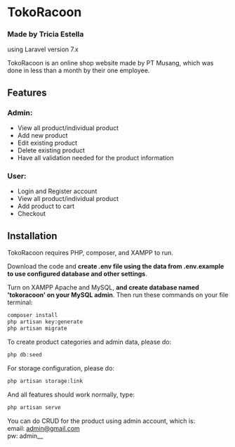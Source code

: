 # TokoRacoon
### Made by Tricia Estella
using Laravel version 7.x

TokoRacoon is an online shop website made by PT Musang, which was done in less than a month by their one employee.

## Features
### Admin:
- View all product/individual product
- Add new product
- Edit existing product
- Delete existing product
- Have all validation needed for the product information
### User:
- Login and Register account
- View all product/individual product
- Add product to cart
- Checkout


## Installation

TokoRacoon requires PHP, composer, and XAMPP to run.

Download the code and **create .env file using the data from .env.example to use configured database and other settings**.

Turn on XAMPP Apache and MySQL, **and create database named 'tokoracoon' on your MySQL admin**. Then run these commands on your file terminal:

```sh
composer install
php artisan key:generate
php artisan migrate
```

To create product categories and admin data, please do:
```sh
php db:seed
```

For storage configuration, please do:

```sh
php artisan storage:link
```

And all features should work normally, type:

```sh
php artisan serve
```

You can do CRUD for the product using admin account, which is:<br />
email: admin@gmail.com<br />
pw: admin__

